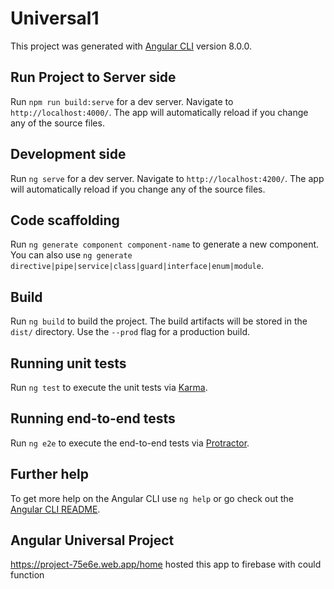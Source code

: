 # Universal1

This project was generated with [Angular CLI](https://github.com/angular/angular-cli) version 8.0.0.
## Run Project to Server side

Run `npm run build:serve` for a dev server. Navigate to `http://localhost:4000/`. The app will automatically reload if you change any of the source files.

## Development side 

Run `ng serve` for a dev server. Navigate to `http://localhost:4200/`. The app will automatically reload if you change any of the source files.

## Code scaffolding

Run `ng generate component component-name` to generate a new component. You can also use `ng generate directive|pipe|service|class|guard|interface|enum|module`.

## Build

Run `ng build` to build the project. The build artifacts will be stored in the `dist/` directory. Use the `--prod` flag for a production build.

## Running unit tests

Run `ng test` to execute the unit tests via [Karma](https://karma-runner.github.io).

## Running end-to-end tests

Run `ng e2e` to execute the end-to-end tests via [Protractor](http://www.protractortest.org/).

## Further help

To get more help on the Angular CLI use `ng help` or go check out the [Angular CLI README](https://github.com/angular/angular-cli/blob/master/README.md).

## Angular Universal Project

https://project-75e6e.web.app/home hosted this app to firebase with could function 